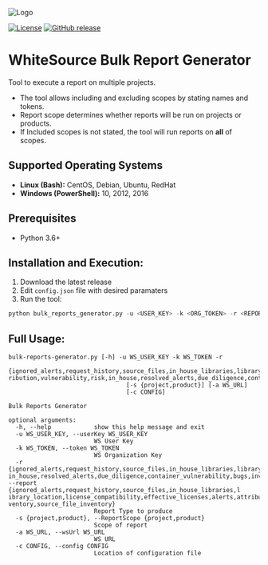 ![Logo](https://whitesource-resources.s3.amazonaws.com/ws-sig-images/Whitesource_Logo_178x44.png)  

[![License](https://img.shields.io/badge/License-Apache%202.0-yellowgreen.svg)](https://opensource.org/licenses/Apache-2.0)
[![GitHub release](https://img.shields.io/github/v/release/whitesource-ps/ws-bulk-report-generator)](https://github.com/whitesource-ps/ws-bulk-report-generator/releases/latest)
# WhiteSource Bulk Report Generator
Tool to execute a report on multiple projects.
* The tool allows including and excluding scopes by stating names and tokens.
* Report scope determines whether reports will be run on projects or products.
* If Included scopes is not stated, the tool will run reports on **all** of scopes.

## Supported Operating Systems
- **Linux (Bash):**	CentOS, Debian, Ubuntu, RedHat
- **Windows (PowerShell):**	10, 2012, 2016

## Prerequisites
* Python 3.6+

## Installation and Execution:
1. Download the latest release 
2. Edit `config.json` file with desired paramaters  
3. Run the tool:
```python
python bulk_reports_generator.py -u <USER_KEY> -k <ORG_TOKEN> -r <REPORT_NAME> -s <REPORT_SCOPE>  
```
## Full Usage:
```
bulk-reports-generator.py [-h] -u WS_USER_KEY -k WS_TOKEN -r
                                 {ignored_alerts,request_history,source_files,in_house_libraries,library_location,license_compatibility,effective_licenses,alerts,attributes,att
ribution,vulnerability,risk,in_house,resolved_alerts,due_diligence,container_vulnerability,bugs,inventory,source_file_inventory}
                                 [-s {project,product}] [-a WS_URL]
                                 [-c CONFIG]

Bulk Reports Generator

optional arguments:
  -h, --help            show this help message and exit
  -u WS_USER_KEY, --userKey WS_USER_KEY
                        WS User Key
  -k WS_TOKEN, --token WS_TOKEN
                        WS Organization Key
  -r {ignored_alerts,request_history,source_files,in_house_libraries,library_location,license_compatibility,effective_licenses,alerts,attributes,attribution,vulnerability,risk,
in_house,resolved_alerts,due_diligence,container_vulnerability,bugs,inventory,source_file_inventory}, --report {ignored_alerts,request_history,source_files,in_house_libraries,l
ibrary_location,license_compatibility,effective_licenses,alerts,attributes,attribution,vulnerability,risk,in_house,resolved_alerts,due_diligence,container_vulnerability,bugs,in
ventory,source_file_inventory}
                        Report Type to produce
  -s {project,product}, --ReportScope {project,product}
                        Scope of report
  -a WS_URL, --wsUrl WS_URL
                        WS URL
  -c CONFIG, --config CONFIG
                        Location of configuration file
```
